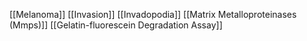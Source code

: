 [[Melanoma]]
[[Invasion]]
[[Invadopodia]]
[[Matrix Metalloproteinases (Mmps)]]
[[Gelatin-fluorescein Degradation Assay]]
